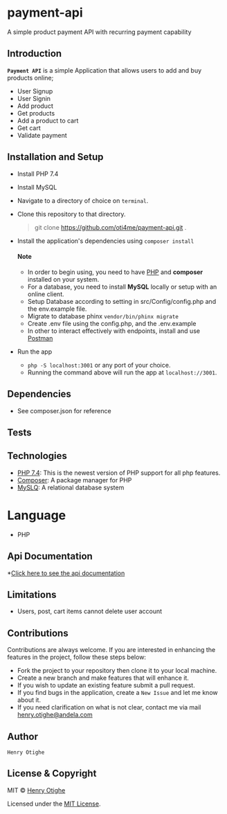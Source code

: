 # payment-api
A simple product payment API with recurring payment capability

## Introduction
**`Payment API`** is a simple Application that allows users to add and buy products online; 
* User  Signup
* User Signin
* Add product
* Get products
* Add a product to cart
* Get cart
* Validate payment

## Installation and Setup
*  Install PHP 7.4
*  Install MySQL
*  Navigate to a directory of choice on `terminal`.
*  Clone this repository to that directory.

    > git clone https://github.com/oti4me/payment-api.git .

* Install the application's dependencies using `composer install`

  #### Note
  * In order to begin using, you need to have [PHP](https://php.net) and **composer** installed on your system.
  * For a database, you need to install __MySQL__ locally or setup with an online client.
  * Setup Database according to setting in src/Config/config.php and the env.example file.
  * Migrate to database phinx `vendor/bin/phinx migrate`
  * Create .env file using the config.php, and the .env.example
  * In other to interact effectively with endpoints, install and use [Postman](https://www.getpostman.com/)

* Run the app
  *  `php -S localhost:3001` or any port of your choice.
  *  Running the command above will run the app at `localhost://3001`.

## Dependencies
* See composer.json for reference

## Tests

## Technologies
 * [PHP 7.4](http://php.net/): This is the newest version of PHP  support for all php features.
 * [Composer](https://getcomposer.org/): A package manager for PHP
 * [MySLQ](https://www.mysql.com/): A relational database system
 
# Language
- PHP

## Api Documentation
*[Click here to see the api documentation](https://documenter.getpostman.com/view/1987371/TVRhbURg)

## Limitations
+ Users, post, cart items cannot delete user account

## Contributions
 Contributions are always welcome. If you are interested in enhancing the features in the project, follow these steps below:
 + Fork the project to your repository then clone it to your local machine.
 + Create a new branch and make features that will enhance it.
 + If you wish to update an existing feature submit a pull request.
 + If you find bugs in the application, create a `New Issue` and let me know about it.
 + If you need clarification on what is not clear, contact me via mail [henry.otighe@andela.com](mailto:h.otighe@gmail.com)

## Author
    Henry Otighe

## License & Copyright
MIT © [Henry Otighe](https://github.com/oti4me)

Licensed under the [MIT License]().
